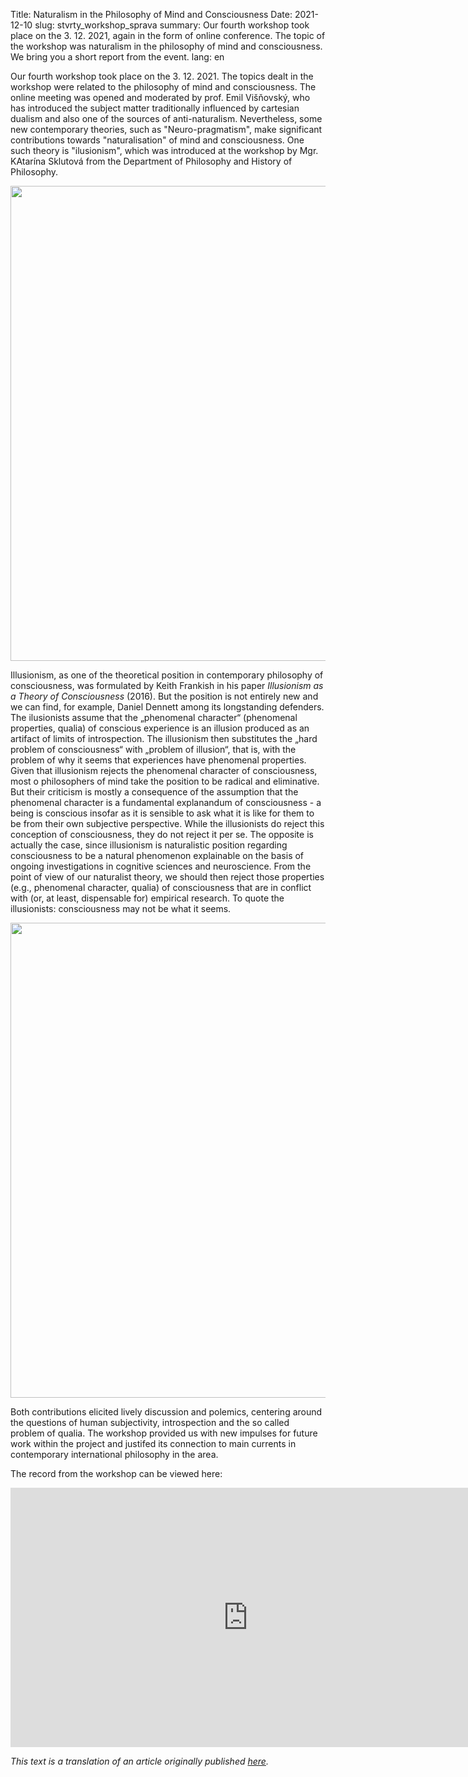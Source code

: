 Title: Naturalism in the Philosophy of Mind and Consciousness
Date: 2021-12-10
slug: stvrty_workshop_sprava
summary: Our fourth workshop took place on the 3. 12. 2021, again in the form of online conference. The topic of the workshop was naturalism in the philosophy of mind and consciousness. We bring you a short report from the event.
lang: en

Our fourth workshop took place on the 3. 12. 2021. The topics dealt in the
workshop were related to the philosophy of mind and consciousness. The online
meeting was opened and moderated by prof. Emil Višňovský, who has introduced the
subject matter traditionally influenced by cartesian dualism and also one of the
sources of anti-naturalism. Nevertheless, some new contemporary theories, such
as "Neuro-pragmatism", make significant contributions towards "naturalisation"
of mind and consciousness. One such theory is "ilusionism", which was introduced
at the workshop by Mgr. KAtarína Sklutová from the Department of Philosophy and
History of Philosophy.

<img src="{static}/images/fourth_workshop_1.png" style="width:760px">

Illusionism, as one of the theoretical position in contemporary philosophy of
consciousness, was formulated by Keith Frankish in his paper *Illusionism as a
Theory of Consciousness* (2016). But the position is not entirely new and we can
find, for example, Daniel Dennett among its longstanding defenders. The
ilusionists assume that the „phenomenal character“ (phenomenal properties,
qualia) of conscious experience is an illusion produced as an artifact of limits
of introspection. The illusionism then substitutes the „hard problem of
consciousness“ with „problem of illusion“, that is, with the problem of why it
seems that experiences have phenomenal properties. Given that illusionism
rejects the phenomenal character of consciousness, most o philosophers of mind
take the position to be radical and eliminative. But their criticism
is mostly a consequence of the assumption that the phenomenal character is a
fundamental explanandum of consciousness - a being is conscious insofar as it
is sensible to ask what it is like for them to be from their own subjective
perspective. While the illusionists do reject this conception of consciousness,
they do not reject it per se. The opposite is actually the case, since
illusionism is naturalistic position regarding consciousness to be a natural
phenomenon explainable on the basis of ongoing investigations in cognitive
sciences and neuroscience. From the point of view of our naturalist theory, we
should then reject those properties (e.g., 
phenomenal character, qualia) of consciousness that are in conflict with (or, at
least, dispensable for) empirical research. To quote the illusionists:
consciousness may not be what it seems.

<img src="{static}/images/fourth_workshop_5.png" style="width:760px">

Both contributions elicited lively discussion and polemics, centering around the
questions of human subjectivity, introspection and the so called problem of
qualia. The workshop provided us with new impulses for future work within the
project and justifed its connection to main currents in contemporary
international philosophy in the area.

The record from the workshop can be viewed here:
<iframe width="760" height="415" src="https://www.youtube.com/embed/n3ACu6uIV6o" title="YouTube video player" frameborder="0" allow="accelerometer; autoplay; clipboard-write; encrypted-media; gyroscope; picture-in-picture" allowfullscreen></iframe>

*This text is a translation of an article originally published [here](https://cdv.uniba.sk/detail-aktuality/back_to_page/mediacia-vyuzitie-komunikacie-s-prvkami-mediacnych-zrucnosti-v-skolskej-praxi-riesenia-ko/article/naturalizmus-vo-filozofii-mysle-a-vedomia/).*
